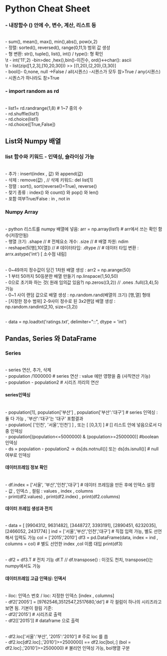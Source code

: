 # Python Cheat Sheet
<h3>- 내장함수 () 안에 수, 변수, 계산, 리스트 등</h3>

<br/>- sum(), mean(), max(), min(),abs(), pow(x,2)
<br/>- 정렬: sorted(), reversed(), range(0,11,1) 범위 값 생성
<br/>- 형 변환:  str(), tuple(), list(), int()  / type(): 형 확인
<br/>\t	- int('11',2) -bin>dec ,hex(),bin()-이진수, ord()<->char(): ascii 
<br/>\t	- list(zip([1,2,3],[10,20,30])) >> [(1,20),(2,20),(3,30)]
<br/>- bool()- 0,none, null ->False / all(시퀀스) -시퀀스가 모두 참>True / any(시퀀스) - 시퀀스가 하나라도 참>True
<br/>
<h3>- import random as rd</h3>
<br/>- list1= rd.randrange(1,8)  # 1~7 중의 수
<br/>- rd.shuffle(list1)
<br/>- rd.choice(list1)
<br/>- rd.choice([True,False])
 
<h2>List와 Numpy 배열</h2>
<h3>list 함수와 키워드 - 인덱싱, 슬라이싱 가능</h3>
<br/>- 추가 : insert(index , 값) 와 append(값) 
<br/>- 삭제 : remove(값) , // 삭제 키워드: del list[1]
<br/>- 정렬 : sort(), sort(reverse()=True), reverse()
<br/>- 찾기 종류 : index() 와 count() 와 pop() 와 len()
<br/>- 포함 여부True/False : in ,  not in 

<h3>Numpy Array</h3>
<br/>-  python 리스트를 numpy 배열에 넣음:   arr = np.array(list1)  # arr에서 쓰는 확인 함수(저장안됨)
<br/>- 행열 크기: .shape    //  # 전체요소 개수: .size   // # 배열 차원: ndim     
<br/>- reshape(5[행],10[열])    // # 데이터타입: .dtype    // # 데이터 타입 변환 : arrx.astype('int')   [ 소수점 내림]

<br/>- 0~49까지 정수값이 담긴 1차원 배열 생성 :  arr2 = np.arange(50)
<br/>- 1 부터 50까지 50등분한 배열 만들기 np.linspace(1,50,50)
<br/>- 0으로 초기화 하는 것( 원래 임의값 있음?) np.zeros((3,2))  // .ones  .full((3,4),5) 가능
<br/>- 0~1 사이 랜덤 값으로 배열 생성 :  np.random.rand(배열의 크기) [행,열] 형태 
<br/>- [지정한 정수 범위] 2-9사이 정수로 된 3x2랜덤 배열 생성 : np.random.randint(2,10, size=(3,2))

<br/>- data = np.loadtxt('ratings.txt', delimiter="::", dtype = 'int')

<h2>Pandas, Series 와 DataFrame</h2>
<h3>Series </h3>
<br/>- series 연산,  추가,  삭제
<br/>- population /1000000         # series 연산 : value 에만 영향을 줌 (사칙연산 가능)
<br/>- population - population2         # 시리즈 끼리의 연산 

<h4>series인덱싱</h4>
<br/>- population[1],  population['부산'] ,  population['부산':'대구']     # series 인덱싱  : 둘 다 가능  , '부산':'대구'는 '대구' 포함결과
<br/>- population[ ['인천', '서울','인천'] ]  , 또는 [ [0,3,1] ]      #  []  리스트 안에 넣음으로서 다중 인덱싱 
<br/>- population[(population<=5000000) & (population>=2500000)]      #boolean 인덱싱
<br/>- ds = population - population2  ->   ds[ds.notnull()]   또는 ds[ds.isnull()]        # null 여부로 인덱싱  

<h4>데이터프레임 정보 확인 </h4>
<br/>- df.index = ['서울', '부산','인천','대구']          # 데이터 프레임을 만든 후에 인덱스 설정
<br/>- 값 , 인덱스 , 컬림  : values , index , columns
<br/>- print(df2.values) , print(df2.index) ,  print(df2.columns) 
	
<h4>데이터 프레임 생성과 전치</h4>
<br/>- data = [ 
    	[9904312, 9631482],
	[3448727, 3393191],
    	[2890451, 6232035],
    	[2466052, 2431774]
	]
	ind = ['서울','부산','인천','대구']      # 직접 입력 가능, 별도 선언 해서 입력도 가능 
	col = ['2015','2010']        
	df3 = pd.DataFrame(data,  index = ind ,  columns = col)       # 별도 선언한 index ,col 이름 대입
	print(df3)

<br/>- df2 = df3.T        # 전치 기능 df.T  // df.transpose() : 이것도 천치, transpose()는 numpy에서도 가능

<h4>데이터프레임 고급 인덱싱: 인덱서</h4>    
<br/>- iloc: 인덱스 번호 / loc: 지정한 인덱스   [index , columns]
<br/>- df2['2005'] = [9762546,3512547,2517680,'dd']          # 각 컬럼이 하나의 시리즈라고 보면 됨. 기본이 컬림 기준:
<br/>- df2['2015']         # 시리즈로 출력
<br/>- df2[['2015']]         # dataframe 으로 출력

<br/>- df2.loc['서울':'부산', '2015':'2010']        # 주로 loc 를 씀
<br/>- df2.loc[df2.loc[:,'2010']>=2500000]     == df2.loc[bol,:]   (bol = df2.loc[:,'2010']>=2500000)   # 불리언 인덱싱 가능, bol행열 구분
